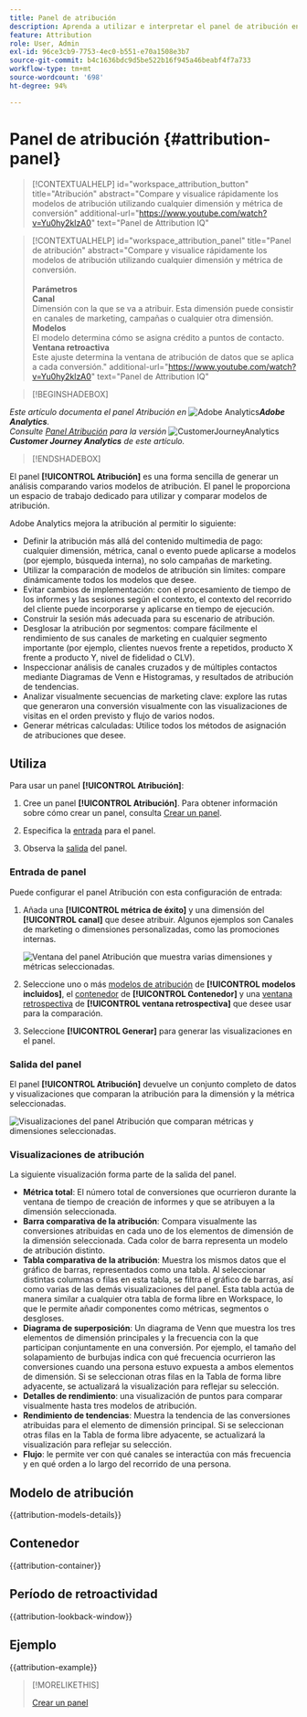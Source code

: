 ```yaml
---
title: Panel de atribución
description: Aprenda a utilizar e interpretar el panel de atribución en Analysis Workspace.
feature: Attribution
role: User, Admin
exl-id: 96ce3cb9-7753-4ec0-b551-e70a1508e3b7
source-git-commit: b4c1636bdc9d5be522b16f945a46beabf4f7a733
workflow-type: tm+mt
source-wordcount: '698'
ht-degree: 94%

---
```


# Panel de atribución {#attribution-panel}

<!-- markdownlint-disable MD034 -->

>[!CONTEXTUALHELP]
>id="workspace_attribution_button"
>title="Atribución"
>abstract="Compare y visualice rápidamente los modelos de atribución utilizando cualquier dimensión y métrica de conversión"
>additional-url="https://www.youtube.com/watch?v=Yu0hy2klzA0" text="Panel de Attribution IQ"

>[!CONTEXTUALHELP]
>id="workspace_attribution_panel"
>title="Panel de atribución"
>abstract="Compare y visualice rápidamente los modelos de atribución utilizando cualquier dimensión y métrica de conversión.<br/><br/>**Parámetros &#x200B;**<br/>**Canal**<br/> Dimensión con la que se va a atribuir. Esta dimensión puede consistir en canales de marketing, campañas o cualquier otra dimensión.<br/>**Modelos**<br/> El modelo determina cómo se asigna crédito a puntos de contacto.<br/>**Ventana retroactiva**<br/> Este ajuste determina la ventana de atribución de datos que se aplica a cada conversión."
>additional-url="https://www.youtube.com/watch?v=Yu0hy2klzA0" text="Panel de Attribution IQ"

<!-- markdownlint-enable MD034 -->

>[!BEGINSHADEBOX]

_Este artículo documenta el panel Atribución en_ ![Adobe Analytics](/help/assets/icons/AdobeAnalytics.svg) _&#x200B;**Adobe Analytics**._<br/>_Consulte [Panel Atribución](https://experienceleague.adobe.com/es/docs/analytics-platform/using/cja-workspace/panels/attribution) para la versión_ ![CustomerJourneyAnalytics](/help/assets/icons/CustomerJourneyAnalytics.svg) _&#x200B;**Customer Journey Analytics** de este artículo._

>[!ENDSHADEBOX]

El panel **[!UICONTROL Atribución]** es una forma sencilla de generar un análisis comparando varios modelos de atribución. El panel le proporciona un espacio de trabajo dedicado para utilizar y comparar modelos de atribución.

Adobe Analytics mejora la atribución al permitir lo siguiente:

* Definir la atribución más allá del contenido multimedia de pago: cualquier dimensión, métrica, canal o evento puede aplicarse a modelos (por ejemplo, búsqueda interna), no solo campañas de marketing.
* Utilizar la comparación de modelos de atribución sin límites: compare dinámicamente todos los modelos que desee.
* Evitar cambios de implementación: con el procesamiento de tiempo de los informes y las sesiones según el contexto, el contexto del recorrido del cliente puede incorporarse y aplicarse en tiempo de ejecución.
* Construir la sesión más adecuada para su escenario de atribución.
* Desglosar la atribución por segmentos: compare fácilmente el rendimiento de sus canales de marketing en cualquier segmento importante (por ejemplo, clientes nuevos frente a repetidos, producto X frente a producto Y, nivel de fidelidad o CLV).
* Inspeccionar análisis de canales cruzados y de múltiples contactos mediante Diagramas de Venn e Histogramas, y resultados de atribución de tendencias.
* Analizar visualmente secuencias de marketing clave: explore las rutas que generaron una conversión visualmente con las visualizaciones de visitas en el orden previsto y flujo de varios nodos.
* Generar métricas calculadas: Utilice todos los métodos de asignación de atribuciones que desee.

## Utiliza

Para usar un panel **[!UICONTROL Atribución]**:

1. Cree un panel **[!UICONTROL Atribución]**. Para obtener información sobre cómo crear un panel, consulta [Crear un panel](panels.md#create-a-panel).

1. Especifica la [entrada](#panel-input) para el panel.

1. Observa la [salida](#panel-output) del panel.

### Entrada de panel

Puede configurar el panel Atribución con esta configuración de entrada:

1. Añada una **[!UICONTROL métrica de éxito]** y una dimensión del **[!UICONTROL canal]** que desee atribuir. Algunos ejemplos son Canales de marketing o dimensiones personalizadas, como las promociones internas.

   ![Ventana del panel Atribución que muestra varias dimensiones y métricas seleccionadas.](assets/attribution-panel.png)

1. Seleccione uno o más [modelos de atribución](#attribution-models) de **[!UICONTROL modelos incluidos]**, el [contenedor](#container) de **[!UICONTROL Contenedor]** y una [ventana retrospectiva](#lookback-window) de **[!UICONTROL ventana retrospectiva]** que desee usar para la comparación.

1. Seleccione **[!UICONTROL Generar]** para generar las visualizaciones en el panel.

### Salida del panel

El panel **[!UICONTROL Atribución]** devuelve un conjunto completo de datos y visualizaciones que comparan la atribución para la dimensión y la métrica seleccionadas.

![Visualizaciones del panel Atribución que comparan métricas y dimensiones seleccionadas.](assets/attr_panel_vizs.png)

### Visualizaciones de atribución

La siguiente visualización forma parte de la salida del panel.

* **Métrica total**: El número total de conversiones que ocurrieron durante la ventana de tiempo de creación de informes y que se atribuyen a la dimensión seleccionada.
* **Barra comparativa de la atribución**: Compara visualmente las conversiones atribuidas en cada uno de los elementos de dimensión de la dimensión seleccionada. Cada color de barra representa un modelo de atribución distinto.
* **Tabla comparativa de la atribución**: Muestra los mismos datos que el gráfico de barras, representados como una tabla. Al seleccionar distintas columnas o filas en esta tabla, se filtra el gráfico de barras, así como varias de las demás visualizaciones del panel. Esta tabla actúa de manera similar a cualquier otra tabla de forma libre en Workspace, lo que le permite añadir componentes como métricas, segmentos o desgloses.
* **Diagrama de superposición**: Un diagrama de Venn que muestra los tres elementos de dimensión principales y la frecuencia con la que participan conjuntamente en una conversión. Por ejemplo, el tamaño del solapamiento de burbujas indica con qué frecuencia ocurrieron las conversiones cuando una persona estuvo expuesta a ambos elementos de dimensión. Si se seleccionan otras filas en la Tabla de forma libre adyacente, se actualizará la visualización para reflejar su selección.
* **Detalles de rendimiento**: una visualización de puntos para comparar visualmente hasta tres modelos de atribución.
* **Rendimiento de tendencias**: Muestra la tendencia de las conversiones atribuidas para el elemento de dimensión principal. Si se seleccionan otras filas en la Tabla de forma libre adyacente, se actualizará la visualización para reflejar su selección.
* **Flujo**: le permite ver con qué canales se interactúa con más frecuencia y en qué orden a lo largo del recorrido de una persona.

## Modelo de atribución

{{attribution-models-details}}

## Contenedor

{{attribution-container}}

## Período de retroactividad

{{attribution-lookback-window}}

## Ejemplo

{{attribution-example}}

>[!MORELIKETHIS]
>
> [Crear un panel](/help/analyze/analysis-workspace/c-panels/panels.md#create-a-panel)
>

<!--
# Attribution panel

The [!UICONTROL Attribution] panel is an easy way to build an analysis comparing various attribution models. It is a feature in [Attribution](/help/analyze/analysis-workspace/attribution/overview.md) that gives you a dedicated workspace to use and compare attribution models.

>[!VIDEO](https://video.tv.adobe.com/v/38642/?quality=12&captions=spa)

## Create an attribution panel

1. Click the panel icon on the left.
1. Drag the [!UICONTROL Attribution] panel into your Analysis Workspace Project.

   ![New attribution panel](assets/Attribution_Panel_1.png)

1. Add a metric that you want to attribute and add any dimension to attribute against. Examples include Marketing Channels or custom dimensions, such as internal promotions.

   ![Select dimension and metric](assets/attribution_panel2.png)

1. Select the [attribution models and lookback window](../attribution/models.md) you want to compare.

1. The Attribution panel returns a rich set of data and visualizations that compare attribution for the selected dimension and metric.

   ![Attribution visualizations](assets/attr_panel_vizs.png)

## Attribution visualizations

* **Total metric**: The total number of conversions that occurred over the reporting time window. These are the conversions that are attributed across the dimension that you selected.
* **Attribution Comparison Bar**: Visually compares the attributed conversions across each of the dimension items from your selected dimension. Each bar color represents a distinct attribution model.
* **Attribution Comparison Table**: Shows the same data as the bar chart, represented as a table. Selecting different columns or rows in this table filters the bar chart as well as several of the other visualizations in the panel. This table acts similar to any other Freeform Table in Workspace - allowing you to add components such as metrics, segments, or breakdowns.
* **Overlap Diagram**: A Venn Diagram showing the top three dimension items and how often they participate jointly in a conversion. For example, the size of the bubble overlap indicates how often conversions occurred when a visitor was exposed to both dimension items. Selecting other rows in the adjacent Freeform table updates the visualization to reflect your selection.
* **Performance Detail**: Lets you to compare up to three attribution models visually using a scatter plot.
* **Trended Performance**: By default, shows the conversion performance trend by attribution model for the first dimension listed in the adjacent Freeform table. You can select different dimension rows in the Freeform table to show the trend for the selected dimensions (such as Total Revenue for each attribution model for Social Campaigns and Paid Search). Alternately, you can select cells in the columns for any metric and attribution type combinations in the Freeform table to see the trended performance by dimension value for the specified attribution models (such as Total Revenue by Marketing Channel using Last Touch and First Touch attribution).
* **Flow**: Lets you see which channels are interacted with most commonly, and in what order across a visitor's journey.

-->